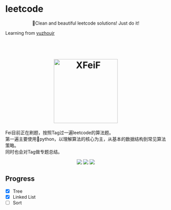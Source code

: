 # leetcode
<center>🌵Clean and beautiful leetcode solutions! Just do it!</center>  

Learning from [yuzhoujr](https://github.com/yuzhoujr/leetcode) 

<h1 align="center">
      <br><a href="http://x-fei.me"><img src="https://blog.x-fei.me/css/images/mylogo.png" alt="XFeiF" width="200"></a>
</h1>

<!---Mentra--->
Fei目前正在刷题，按照Tag过一遍leetcode的算法题。  
第一遍主要使用python，以理解算法的核心为主，从基本的数据结构到常见算法策略。  
同时也会对Tag做专题总结。

<!---svg--->
<p align="center">
  <img src="https://img.shields.io/badge/language-Python-yellow.svg?style=flat-square">
  <img src="https://img.shields.io/badge/summary-1%20%2F%20N-ff69b4.svg?style=flat-square">
  <img src="https://img.shields.io/badge/license-MIT-orange.svg?style=flat-square">
</p>

## Progress  

- [x] Tree  
- [x] Linked List  
- [ ] Sort
